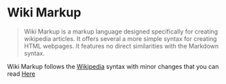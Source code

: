 # Wiki Markup

> Wiki Markup is a markup language designed specifically for creating wikipedia articles. It offers several a more simple syntax for creating HTML webpages. It features no direct similarities with the Markdown syntax.

Wiki Markup follows the [Wikipedia](#) syntax with minor changes that you can read [Here](https://guyotjs.github.io/markup)
